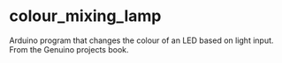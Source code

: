 # colour_mixing_lamp
Arduino program that changes the colour of an LED based on light input.
From the Genuino projects book.
